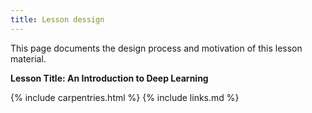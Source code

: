 ```yaml
---
title: Lesson dessign
---
```


This page documents the design process and motivation of this lesson material.

**Lesson Title: An Introduction to Deep Learning**


{% include carpentries.html %}
{% include links.md %}
